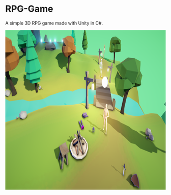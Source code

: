# RPG-Game
A simple 3D RPG game made with Unity in C#.

<a href="https://github.com/nimikro/RPG-Game/blob/main/Screenshot.png"><img src="https://github.com/nimikro/RPG-Game/blob/main/Screenshot.png" width="1000" height="500"/></a>
